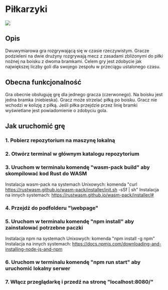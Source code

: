 # Piłkarzyki
![](https://i.imgur.com/ZDKIK3I.png)
## Opis
Dwuwymiarowa gra rozgrywającą się w czasie rzeczywistym. Gracze podzieleni na dwie drużyny rozgrywają mecz z zasadami zbliżonymi do piłki nożnej na boisku z dwoma bramkami. Celem gry jest zdobycie jak największej liczby goli dla swojego zespołu w przeciągu ustalonego czasu.

## Obecna funkcjonalność
Gra obecnie obsługuję grę dla jednego gracza (czerwonego). Na boisku jest jedna bramka (niebieska). Gracz może strzelać piłką po boisku. Gracz nie wchodzi w kolizję z piłką. Jeśli piłka przejdzie przez linię bramki wyświetlane jest powiadomienie o zdobyciu gola.

## Jak uruchomić grę

### 1. Pobierz repozytorium na maszynę lokalną
### 2. Otwórz terminal w głównym katalogu repozytorium
### 3. Uruchom w terminalu komendę "wasm-pack build" aby skompilować kod Rust do WASM
Instalacja wasm-pack na systemach Unixowych: komenda "curl https://rustwasm.github.io/wasm-pack/installer/init.sh -sSf | sh"
Instalacja na innych systemach: https://rustwasm.github.io/wasm-pack/installer/#
### 4. Przejdź do podfolderu "\webpage"
### 5. Uruchom w terminalu komendę "npm install" aby zainstalować potrzebne paczki
Instalacja npm na systemach Unixowych: komenda "npm install -g npm"
Instalacja na innych systemach: https://docs.npmjs.com/downloading-and-installing-node-js-and-npm
### 6. Uruchom w terminalu komendę "npm run start" aby uruchomić lokalny serwer
### 7. Włącz przeglądarkę i przedź na stronę "localhost:8080/"
